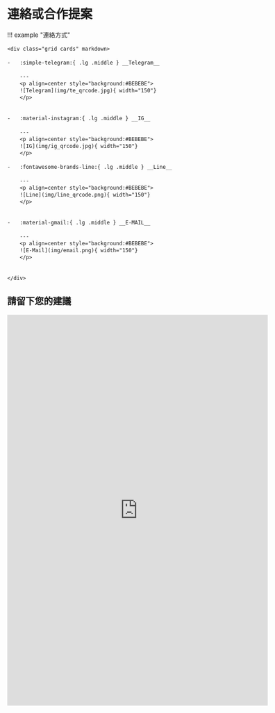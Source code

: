 # 連絡或合作提案

!!! example "連絡方式"

    <div class="grid cards" markdown>

    -   :simple-telegram:{ .lg .middle } __Telegram__

        ---
        <p align=center style="background:#BEBEBE">
        ![Telegram](img/te_qrcode.jpg){ width="150"}
        </p>


    -   :material-instagram:{ .lg .middle } __IG__

        ---
        <p align=center style="background:#BEBEBE">
        ![IG](img/ig_qrcode.jpg){ width="150"}
        </p>

    -   :fontawesome-brands-line:{ .lg .middle } __Line__

        ---
        <p align=center style="background:#BEBEBE">
        ![Line](img/line_qrcode.png){ width="150"}
        </p>


    -   :material-gmail:{ .lg .middle } __E-MAIL__ 

        ---
        <p align=center style="background:#BEBEBE">
        ![E-Mail](img/email.png){ width="150"}
        </p>
        

    </div>

## 請留下您的建議

<embed src="https://docs.google.com/forms/u/0/d/e/1FAIpQLSetHaNi_OwvEYTW7jt5YewS7su4IQcqy_WjYJxfvnO2iQcgcA/formResponse" width="600" height="900"/>
